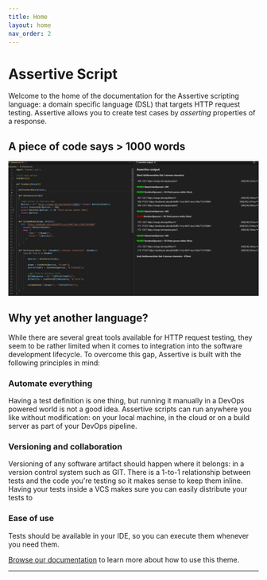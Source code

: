 ```yaml
---
title: Home
layout: home
nav_order: 2
---
```


# Assertive Script
Welcome to the home of the documentation for the Assertive scripting language: a domain specific language (DSL) that targets HTTP request testing. Assertive allows you to create test cases by *asserting* properties of a response.

## A piece of code says > 1000 words
![](assets/img/example.jpeg)


## Why yet another language?
While there are several great tools available for HTTP request testing, they seem to be rather limited when it comes to integration into the software development lifecycle. To overcome this gap, Assertive is built with the following principles in mind:

### Automate everything
Having a test definition is one thing, but running it manually in a DevOps powered world is not a good idea. Assertive scripts can run anywhere you like without modification: on your local machine, in the cloud or on a build server as part of your DevOps pipeline. 

### Versioning and collaboration
Versioning of any software artifact should happen where it belongs: in a version control system such as GIT. There is a 1-to-1 relationship between tests and the code you're testing so it makes sense to keep them inline. Having your tests inside a VCS makes sure you can easily distribute your tests to 

### Ease of use
Tests should be available in your IDE, so you can execute them whenever you need them.

[Browse our documentation][Just the Docs] to learn more about how to use this theme.



----

[^1]: [It can take up to 10 minutes for changes to your site to publish after you push the changes to GitHub](https://docs.github.com/en/pages/setting-up-a-github-pages-site-with-jekyll/creating-a-github-pages-site-with-jekyll#creating-your-site).

[Just the Docs]: https://just-the-docs.github.io/just-the-docs/
[GitHub Pages]: https://docs.github.com/en/pages
[README]: https://github.com/just-the-docs/just-the-docs-template/blob/main/README.md
[Jekyll]: https://jekyllrb.com
[GitHub Pages / Actions workflow]: https://github.blog/changelog/2022-07-27-github-pages-custom-github-actions-workflows-beta/
[use this template]: https://github.com/just-the-docs/just-the-docs-template/generate
